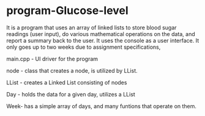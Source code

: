 # program-Glucose-level
It is a program that uses an array of linked lists to store blood sugar readings (user input), do various mathematical operations on the data, and report a summary back to the user. It uses the console as a user interface. It only goes up to two weeks due to assignment specifications,


main.cpp - UI driver for the program

node - class that creates a node, is utilized by LList.

LList - creates a Linked List consisting of nodes

Day - holds the data for a given day, utilizes a LList

Week- has a simple array of days, and many funtions that operate on them.
